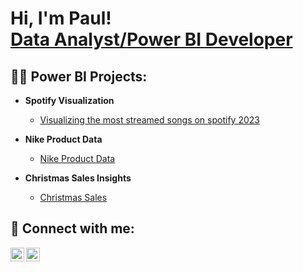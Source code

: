 <h1>Hi, I'm Paul! <br/><a href="https://github.com/poshpeck">Data Analyst/Power BI Developer</a>

<h2>👨‍💻 Power BI Projects:</h2>

- <b>Spotify Visualization</b>
  - [Visualizing the most streamed songs on spotify 2023](https://github.com/poshpeck/spotify/tree/main)
 
- <b>Nike Product Data</b>
  - [Nike Product Data](https://github.com/poshpeck/Nike-Product-Data)
 
- <b>Christmas Sales Insights</b>
  - [Christmas Sales](https://github.com/poshpeck/Christmas-Sales)








<h2> 🤳 Connect with me:</h2>

[<img align="left" alt="PaulEgboh | LinkedIn" width="22px" src="https://cdn.jsdelivr.net/npm/simple-icons@v3/icons/linkedin.svg" />][linkedin]
[<img align="left" alt="PaulEgboh | Medium" width="22px" src="https://cdn.jsdelivr.net/npm/simple-icons@v3/icons/medium.svg" />][medium]


[linkedin]: https://linkedin.com/in/paulegboh
[Medium]: https://medium.com/@egbohpaul



